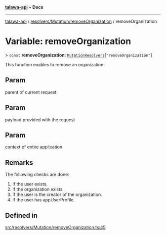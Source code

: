 [**talawa-api**](../../../../README.md) • **Docs**

***

[talawa-api](../../../../modules.md) / [resolvers/Mutation/removeOrganization](../README.md) / removeOrganization

# Variable: removeOrganization

\> `const` **removeOrganization**: [`MutationResolvers`](../../../../types/generatedGraphQLTypes/type-aliases/MutationResolvers.md)\[`"removeOrganization"`\]

This function enables to remove an organization.

## Param

parent of current request

## Param

payload provided with the request

## Param

context of entire application

## Remarks

The following checks are done:
1. If the user exists.
2. If the organization exists
3. If the user is the creator of the organization.
4. If the user has appUserProfile.

## Defined in

[src/resolvers/Mutation/removeOrganization.ts:45](https://github.com/PalisadoesFoundation/talawa-api/blob/fb5076f344cd74d4e51c692cbc70fc337bf1ac39/src/resolvers/Mutation/removeOrganization.ts#L45)
